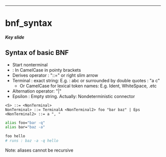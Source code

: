 ---
# bnf_syntax

##### Key slide

## Syntax of basic BNF

- Start nonterminal
- <NonTerminal> : In CamelCase in pointy brackets
- Derives operator : "::=" or right slim arrow
- Terminal : exact string: E.g. : abc or surrounded by double quotes : "a c"
  * Or CamelCase for lexical token names: E.g. Ident, WhiteSpace, .etc
- Alternation operator: "|" 
- Epsilon  : Empty string. Actually: Nondeterministic connector



```bnf
<S> ::= <NonTerminal>
NonTerminal> ::= TerminalA <NonTerminal2> foo "bar baz" | Eps
<NonTerminal2> ::= a ", "
````


```bash
alias foo="bar -q"
alias bar="baz -a"

foo hello
# runs : baz -a -q hello
```

Note: aliases cannot be recursive
